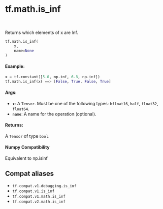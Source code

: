<div itemscope itemtype="http://developers.google.com/ReferenceObject">
<meta itemprop="name" content="tf.math.is_inf" />
<meta itemprop="path" content="Stable" />
</div>

# tf.math.is_inf

<!-- Insert buttons and diff -->

<table class="tfo-notebook-buttons tfo-api" align="left">
</table>



Returns which elements of x are Inf.

``` python
tf.math.is_inf(
    x,
    name=None
)
```



<!-- Placeholder for "Used in" -->



#### Example:



```python
x = tf.constant([5.0, np.inf, 6.8, np.inf])
tf.math.is_inf(x) ==> [False, True, False, True]
```

#### Args:


* <b>`x`</b>: A `Tensor`. Must be one of the following types: `bfloat16`, `half`, `float32`, `float64`.
* <b>`name`</b>: A name for the operation (optional).


#### Returns:

A `Tensor` of type `bool`.


#### Numpy Compatibility
Equivalent to np.isinf



## Compat aliases

* `tf.compat.v1.debugging.is_inf`
* `tf.compat.v1.is_inf`
* `tf.compat.v1.math.is_inf`
* `tf.compat.v2.math.is_inf`

